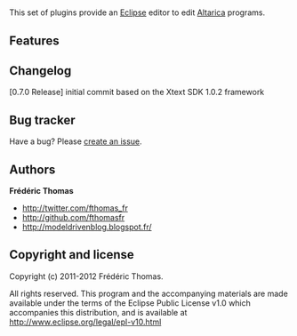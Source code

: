 #
This set of plugins provide an [Eclipse](http://www.eclipse.org/) editor to edit [Altarica](http://altarica.labri.fr/forge/) programs.

## Features



## Changelog

[0.7.0 Release] initial commit based on the  Xtext SDK 1.0.2 framework

## Bug tracker

Have a bug? Please [create an issue](https://github.com/fthomasfr/altarica/issues).

## Authors

**Frédéric Thomas**

+ http://twitter.com/fthomas_fr
+ http://github.com/fthomasfr
+ http://modeldrivenblog.blogspot.fr/

## Copyright and license

Copyright (c) 2011-2012 Frédéric Thomas.

All rights reserved. This program and the accompanying materials
are made available under the terms of the Eclipse Public License
v1.0 which accompanies this distribution, and is available at
http://www.eclipse.org/legal/epl-v10.html

